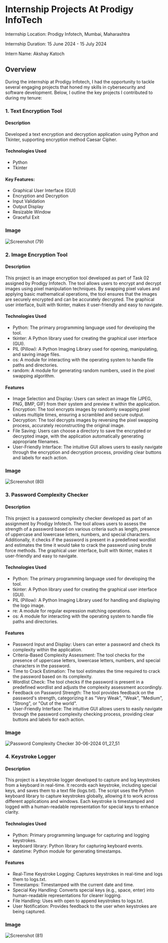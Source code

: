 # Internship Projects At Prodigy InfoTech

Internship Location: Prodigy Infotech, Mumbai, Maharashtra

Internship Duration: 15 June 2024 - 15 July 2024

Intern Name: Akshay Katoch


## Overview
During the internship at Prodigy Infotech, I had the opportunity to tackle several engaging projects that honed my skills in cybersecurity and software development. Below, I outline the key projects I contributed to during my tenure:

### 1. Text Encryption Tool

#### Description
Developed a text encryption and decryption application using Python and Tkinter, supporting encryption method Caesar Cipher.

#### Technologies Used
- Python
- Tkinter

#### Key Features:
- Graphical User Interface (GUI)
- Encryption and Decryption
- Input Validation
- Output Display
- Resizable Window
- Graceful Exit

### Image

![Screenshot (79)](https://github.com/Akshay15-png/PRODIGY_INTERNSHIP/assets/93660973/dbe61111-b0e0-4c24-a8d5-ecb5d4c4d7d1)

### 2. Image Encryption Tool

#### Description
This project is an image encryption tool developed as part of Task 02 assigned by Prodigy Infotech. The tool allows users to encrypt and decrypt images using pixel manipulation techniques. By swapping pixel values and applying basic mathematical operations, the tool ensures that the images are securely encrypted and can be accurately decrypted. The graphical user interface, built with tkinter, makes it user-friendly and easy to navigate.

#### Technologies Used
- Python: The primary programming language used for developing the tool.
- tkinter: A Python library used for creating the graphical user interface (GUI).
- PIL (Pillow): A Python Imaging Library used for opening, manipulating, and saving image files.
- os: A module for interacting with the operating system to handle file paths and directories.
- random: A module for generating random numbers, used in the pixel swapping algorithm.

#### Features
- Image Selection and Display: Users can select an image file (JPEG, PNG, BMP, GIF) from their system and preview it within the application.
- Encryption: The tool encrypts images by randomly swapping pixel values multiple times, ensuring a scrambled and secure output.
- Decryption: The tool decrypts images by reversing the pixel swapping process, accurately reconstructing the original image.
- File Saving: Users can choose a directory to save the encrypted or decrypted image, with the application automatically generating appropriate filenames.
- User-Friendly Interface: The intuitive GUI allows users to easily navigate through the encryption and decryption process, providing clear buttons and labels for each action.

### Image

![Screenshot (80)](https://github.com/Akshay15-png/PRODIGY_INTERNSHIP/assets/93660973/d6d10042-5e43-4227-a4a0-d7ec44428210)

### 3. Password Complexity Checker

#### Description
This project is a password complexity checker developed as part of an assignment by Prodigy Infotech. The tool allows users to assess the strength of a password based on various criteria such as length, presence of uppercase and lowercase letters, numbers, and special characters. Additionally, it checks if the password is present in a predefined wordlist and estimates the time it would take to crack the password using brute force methods. The graphical user interface, built with tkinter, makes it user-friendly and easy to navigate.

#### Technologies Used
- Python: The primary programming language used for developing the tool.
- tkinter: A Python library used for creating the graphical user interface (GUI).
- PIL (Pillow): A Python Imaging Library used for handling and displaying the logo image.
- re: A module for regular expression matching operations.
- os: A module for interacting with the operating system to handle file paths and directories.

#### Features
- Password Input and Display: Users can enter a password and check its complexity within the application.
- Criteria-Based Complexity Assessment: The tool checks for the presence of uppercase letters, lowercase letters, numbers, and special characters in the password.
- Time to Crack Estimation: The tool estimates the time required to crack the password based on its complexity.
- Wordlist Check: The tool checks if the password is present in a predefined wordlist and adjusts the complexity assessment accordingly.
- Feedback on Password Strength: The tool provides feedback on the password's strength, categorizing it as "Very Weak", "Weak", "Medium", "Strong", or "Out of the world".
- User-Friendly Interface: The intuitive GUI allows users to easily navigate through the password complexity checking process, providing clear buttons and labels for each action.

### Image
![Password Complexity Checker 30-06-2024 01_27_51](https://github.com/Akshay15-png/PRODIGY_INTERNSHIP/assets/93660973/0a9a81a2-2636-47ab-848c-ec93e40f51d1)

### 4. Keystroke Logger

#### Description
This project is a keystroke logger developed to capture and log keystrokes from a keyboard in real-time. It records each keystroke, including special keys, and saves them to a text file (logs.txt). The script uses the Python keyboard library to capture keystrokes globally, allowing it to work across different applications and windows. Each keystroke is timestamped and logged with a human-readable representation for special keys to enhance clarity.

#### Technologies Used
- Python: Primary programming language for capturing and logging keystrokes.
- keyboard library: Python library for capturing keyboard events.
- datetime: Python module for generating timestamps.

#### Features
- Real-Time Keystroke Logging: Captures keystrokes in real-time and logs them to logs.txt.
- Timestamps: Timestamped with the current date and time.
- Special Key Handling: Converts special keys (e.g., space, enter) into human-readable representations for clearer logging.
- File Handling: Uses with open to append keystrokes to logs.txt.
- User Notification: Provides feedback to the user when keystrokes are being captured.

### Image
![Screenshot (81)](https://github.com/Akshay15-png/PRODIGY_INTERNSHIP/assets/93660973/0fa56182-903a-433f-a06d-3d7d09502b2e)
